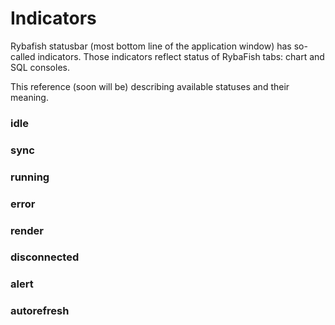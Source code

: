 # Indicators
Rybafish statusbar (most bottom line of the application window) has so-called indicators. Those indicators reflect status of RybaFish tabs: chart and SQL consoles.

This reference (soon will be) describing available statuses and their meaning.

### idle

### sync

### running

### error

### render

### disconnected

### alert

### autorefresh
